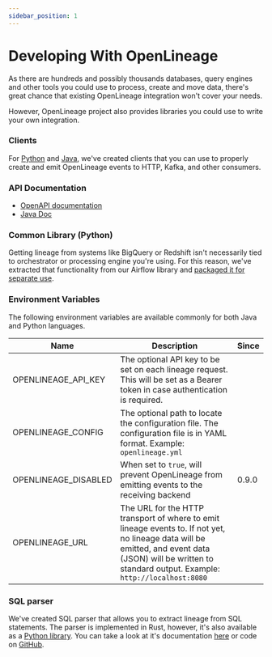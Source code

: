 ```yaml
---
sidebar_position: 1
---
```


# Developing With OpenLineage

As there are hundreds and possibly thousands databases, query engines and other tools you could use to process, create and move data, there's great chance that existing OpenLineage integration won't cover your needs.

However, OpenLineage project also provides libraries you could use to write your own integration. 

### Clients

For [Python](../../client/python.md) and [Java](../../client/java.md), we've created clients that you can use to properly create and emit OpenLineage events to HTTP, Kafka, and other consumers.

### API Documentation

- [OpenAPI documentation](https://openlineage.io/apidocs/openapi/)
- [Java Doc](https://openlineage.io/apidocs/javadoc/)

### Common Library (Python)

Getting lineage from systems like BigQuery or Redshift isn't necessarily tied to orchestrator or processing engine you're using. For this reason, we've extracted
that functionality from our Airflow library and [packaged it for separate use](https://pypi.org/project/openlineage-integration-common/). 

### Environment Variables

The following environment variables are available commonly for both Java and Python languages.

|Name|Description|Since|
|---|---|---|
|OPENLINEAGE_API_KEY|The optional API key to be set on each lineage request. This will be set as a Bearer token in case authentication is required.||
|OPENLINEAGE_CONFIG|The optional path to locate the configuration file. The configuration file is in YAML format. Example: `openlineage.yml`||
|OPENLINEAGE_DISABLED|When set to `true`, will prevent OpenLineage from emitting events to the receiving backend|0.9.0|
|OPENLINEAGE_URL|The URL for the HTTP transport of where to emit lineage events to. If not yet, no lineage data will be emitted, and event data (JSON) will be written to standard output. Example: `http://localhost:8080`||

### SQL parser

We've created SQL parser that allows you to extract lineage from SQL statements. The parser is implemented in Rust, however, it's also available as a [Python library](https://pypi.org/project/openlineage-sql/).
You can take a look at it's documentation [here](../sql) or code on [GitHub](https://github.com/OpenLineage/OpenLineage/tree/main/integration/sql).
